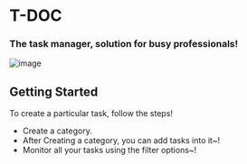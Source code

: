 # T-DOC 
### The task manager, solution for busy professionals!
![image](https://user-images.githubusercontent.com/84234554/224503797-d606c588-6900-492e-8264-50be7da4391e.png)

## Getting Started

To create a particular task, follow the steps!

- Create a category. 
- After Creating a category, you can add tasks into it~!
- Monitor all your tasks using the filter options~!
